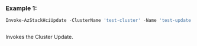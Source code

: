 ### Example 1:
```powershell
Invoke-AzStackHciUpdate -ClusterName 'test-cluster' -Name 'test-update' -ResourceGroupName 'test-rg'
```

```output
```

Invokes the Cluster Update.
